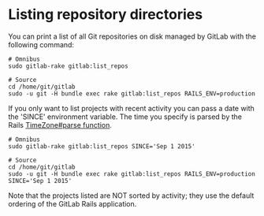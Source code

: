 # Listing repository directories

You can print a list of all Git repositories on disk managed by
GitLab with the following command:

```
# Omnibus
sudo gitlab-rake gitlab:list_repos

# Source
cd /home/git/gitlab
sudo -u git -H bundle exec rake gitlab:list_repos RAILS_ENV=production
```

If you only want to list projects with recent activity you can pass
a date with the 'SINCE' environment variable. The time you specify
is parsed by the Rails [TimeZone#parse
function](https://api.rubyonrails.org/classes/ActiveSupport/TimeZone.html#method-i-parse).

```
# Omnibus
sudo gitlab-rake gitlab:list_repos SINCE='Sep 1 2015'

# Source
cd /home/git/gitlab
sudo -u git -H bundle exec rake gitlab:list_repos RAILS_ENV=production SINCE='Sep 1 2015'
```

Note that the projects listed are NOT sorted by activity; they use
the default ordering of the GitLab Rails application.
